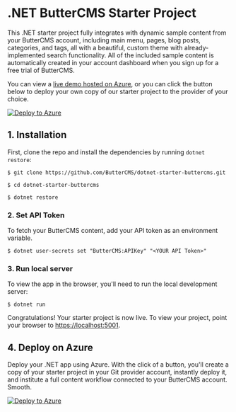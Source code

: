 # .NET ButterCMS Starter Project

This .NET starter project fully integrates with dynamic sample content from your ButterCMS account, including main menu, pages, blog posts, categories, and tags, all with a beautiful, custom theme with already-implemented search functionality. All of the included sample content is automatically created in your account dashboard when you sign up for a free trial of ButterCMS.

You can view a [live demo hosted on Azure](https://dotnet-starter-buttercms.azurewebsites.net), or you can click the button below to deploy your own copy of our starter project to the provider of your choice.

[![Deploy to Azure](https://aka.ms/deploytoazurebutton)](https://portal.azure.com/#create/Microsoft.Template/uri/https%3A%2F%2Fraw.githubusercontent.com%2Fvlnevyhosteny%2FButterCMS.Starter%2Fmain%2F.azure%2Ftemplate%2Ftemplate.json)

## 1. Installation

First, clone the repo and install the dependencies by running `dotnet restore`:

```console
$ git clone https://github.com/ButterCMS/dotnet-starter-buttercms.git

$ cd dotnet-starter-buttercms

$ dotnet restore
```

### 2. Set API Token

To fetch your ButterCMS content, add your API token as an environment variable.

```console
$ dotnet user-secrets set "ButterCMS:APIKey" "<YOUR API Token>"
```

### 3. Run local server

To view the app in the browser, you'll need to run the local development server:

```console
$ dotnet run
```

Congratulations! Your starter project is now live. To view your project, point your browser to [https://localhost:5001](https://localhost:5001).

## 4. Deploy on Azure

Deploy your .NET app using Azure. With the click of a button, you'll create a copy of your starter project in your Git provider account, instantly deploy it, and institute a full content workflow connected to your ButterCMS account. Smooth.

[![Deploy to Azure](https://aka.ms/deploytoazurebutton)](https://portal.azure.com/#create/Microsoft.Template/uri/https%3A%2F%2Fraw.githubusercontent.com%2Fvlnevyhosteny%2FButterCMS.Starter%2Fmain%2F.azure%2Ftemplate%2Ftemplate.json)
